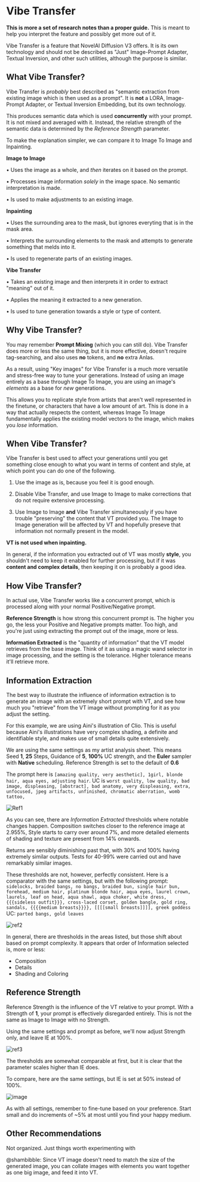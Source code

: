 # Vibe Transfer
**This is more a set of research notes than a proper guide.** This is meant to help you interpret the feature and possibly get more out of it.

Vibe Transfer is a feature that NovelAI Diffusion V3 offers. It is its own technology and should not be described as "Just" Image-Prompt Adapter, Textual Inversion, and other such utilities, although the purpose is similar.

## What Vibe Transfer?

Vibe Transfer is *probably* best described as "semantic extraction from existing image which is then used as a prompt". It is **not** a LORA, Image-Prompt Adapter, or Textual Inversion Embedding, but its own technology.

This produces semantic data which is used **concurrently** with your prompt. It is not mixed and averaged with it. Instead, the relative strength of the semantic data is determined by the *Reference Strength* parameter.

To make the explanation simpler, we can compare it to Image To Image and Inpainting.

**Image to Image**

• Uses the image as a whole, and *then* iterates on it based on the prompt.

• Processes image information *solely* in the image space. No semantic interpretation is made.

• Is used to make adjustments to an existing image.

**Inpainting**

• Uses the surrounding area to the mask, but ignores everyting that is in the mask area.

• Interprets the surrounding elements to the mask and attempts to generate something that melds into it.

• Is used to regenerate parts of an existing images.

**Vibe Transfer**

• Takes an existing image and then interprets it in order to extract "meaning" out of it.

• Applies the meaning it extracted to a new generation.

• Is used to tune generation towards a style or type of content.

## Why Vibe Transfer?

You may remember **Prompt Mixing** (which you can still do). Vibe Transfer does more or less the same thing, but it is more effective, doesn't require tag-searching, and also uses **no** tokens, and **no** extra Anlas.

As a result, using "Key images" for Vibe Transfer is a much more versatile and stress-free way to tune your generations. Instead of using an image entirely as a base through Image To Image, you are using an image's *elements* as a base for *new* generations.

This allows you to replicate style from artists that aren't well represented in the finetune, or characters that have a low amount of art. This is done in a way that actually respects the content, whereas Image To Image fundamentally applies the existing model vectors to the image, which makes you *lose* information.

## When Vibe Transfer?

Vibe Transfer is best used to affect your generations until you get something close enough to what you want in terms of content and style, at which point you can do one of the following.

1. Use the image as is, because you feel it is good enough.

2. Disable Vibe Transfer, and use Image to Image to make corrections that do not require extensive processing.

3. Use Image to Image **and** Vibe Transfer simultaneously if you have trouble "preserving" the content that VT provided you. The Image to Image generation will be affected by VT and hopefully preseve that information not normally present in the model.

**VT is not used when inpainting.**

In general, if the information you extracted out of VT was mostly **style**, you shouldn't need to keep it enabled for further processing, but if it was **content and complex details**, then keeping it on is probably a good idea.

## How Vibe Transfer?

In actual use, Vibe Transfer works like a concurrent prompt, which is processed along with your normal Positive/Negative prompt.

**Reference Strength** is how strong this concurrent prompt is. The higher you go, the less your Positive and Negative prompts matter. Too high, and you're just using extracting the prompt out of the image, more or less.

**Information Extracted** is the "quantity of information" that the VT model retrieves from the base image. Think of it as using a magic wand selector in image processing, and the setting is the tolerance. Higher tolerance means it'll retrieve more.

## Information Extraction

The best way to illustrate the influence of information extraction is to generate an image with an extremely short prompt with VT, and see how much you "retrieve" from the VT image without prompting for it as you adjust the setting.

For this example, we are using Aini's illustration of Clio. This is useful because Aini's illustrations have very complex shading, a definite and identifiable style, and makes use of small details quite extensively.

We are using the same settings as my artist analysis sheet. This means Seed **1**, **25** Steps, Guidance of **5**, **100%** UC strength, and the **Euler** sampler with **Native** scheduling. Reference Strength is set to the default of **0.6**

The prompt here is ```[amazing quality, very aesthetic], 1girl, blonde hair, aqua eyes, adjusting hair```. UC is ```worst quality, low quality, bad image, displeasing, [abstract], bad anatomy, very displeasing, extra, unfocused, jpeg artifacts, unfinished, chromatic aberration, womb tattoo,```

![Ref1](https://github.com/TapwaveZodiac/novelaiUKB/assets/35267604/7c085a8c-3ab4-40c5-8421-75a72aaf06d5)

As you can see, there are *Information Extracted* thresholds where notable changes happen. Composition switches closer to the reference image at 2.955%, Style starts to carry over around 7%, and more detailed elements of shading and texture are present from 14% onwards.

Returns are sensibly diminishing past that, with 30% and 100% having extremely similar outputs. Tests for 40-99% were carried out and have remarkably similar images.

These thresholds are not, however, perfectly consistent. Here is a comparator with the same settings, but with the following prompt: ```sidelocks, braided bangs, no bangs, braided bun, single hair bun, forehead, medium hair, platinum blonde hair, aqua eyes, laurel crown, laurels, leaf on head, aqua shawl, aqua choker, white dress, {{{sideless outfit}}}, cross-laced corset, golden bangle, gold ring, sandals, {{{{medium breasts}}}}, [[[[small breasts]]]], greek goddess``` UC: ```parted bangs, gold leaves```

![ref2](https://github.com/TapwaveZodiac/novelaiUKB/assets/35267604/2e4ce97f-70df-4b96-89d3-da6e786022f8)

In general, there are thresholds in the areas listed, but those shift about based on prompt complexity. It appears that order of Information selected is, more or less:
* Composition
* Details
* Shading and Coloring

## Reference Strength

Reference Strength is the influence of the VT relative to your prompt. With a Strength of **1**, your prompt is effectively disregarded entirely. This is not the same as Image to Image with no Strength.

Using the same settings and prompt as before, we'll now adjust Strength only, and leave IE at 100%.

![ref3](https://github.com/TapwaveZodiac/novelaiUKB/assets/35267604/b19a605c-7da5-40f1-bc09-71c9d2041b19)

The thresholds are somewhat comparable at first, but it is clear that the parameter scales higher than IE does.

To compare, here are the same settings, but IE is set at 50% instead of 100%.

![image](https://github.com/TapwaveZodiac/novelaiUKB/assets/35267604/8b86b1e8-a24a-4f9b-94f6-f1def5918b8d)

As with all settings, remember to fine-tune based on your preference. Start small and do increments of ~5% at most until you find your happy medium.

## Other Recommendations

Not organized. Just things worth experimenting with

@shambibble: Since VT image doesn't need to match the size of the generated image, you can collate images with elements you want together as one big image, and feed it into VT.
